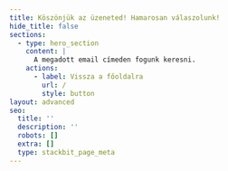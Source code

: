 ```yaml
---
title: Köszönjük az üzeneted! Hamarosan válaszolunk!
hide_title: false
sections:
  - type: hero_section
    content: |
      A megadott email címeden fogunk keresni.
    actions:
      - label: Vissza a főoldalra
        url: /
        style: button
layout: advanced
seo:
  title: ''
  description: ''
  robots: []
  extra: []
  type: stackbit_page_meta
---
```

